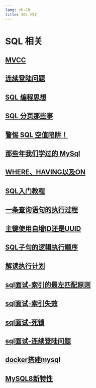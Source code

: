 ```yaml
---
lang: zh-CN
title: SQL 相关
---
```

# SQL 相关

## [MVCC](../sql/MVCC.md)
## [连续登陆问题](../sql/连续登陆问题.md)
## [SQL 编程思想](../sql/SQL编程思想.md)
## [SQL 分页那些事](../sql/SQL分页那些事.md)
## [警惕 SQL 空值陷阱！](../sql/SQL空值陷阱.md)
## [那些年我们学过的 MySql](../sql/MySql是怎样运行的.md)
## [WHERE、HAVING以及ON](../sql/WHERE、HAVING以及ON.md)
## [SQL入门教程](../sql/SQL入门教程.md)
## [一条查询语句的执行过程](../sql/一条查询语句的执行过程.md)
## [主键使用自增ID还是UUID](../sql/主键使用自增ID还是UUID.md)
## [SQL子句的逻辑执行顺序](../sql/SQL子句的逻辑执行顺序.md)
## [解读执行计划](../sql/解读执行计划.md)
## [sql面试-索引的最左匹配原则](../sql/索引的最左匹配原则.md)
## [sql面试-索引失效](../sql/索引失效.md)
## [sql面试-死锁](../sql/死锁.md)
## [sql面试-连续登陆问题](../sql/连续登陆问题.md)
## [docker搭建mysql](../sql/docker搭建mysql.md)
## [MySQL8新特性](../sql/MySQL8新特性.md)
